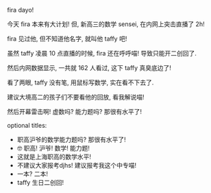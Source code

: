 fira dayo!

今天 fira 本来有大计划! 但, 新高三的数学 sensei, 在内网上突击直播了 2h!

fira 见过他, 但不知道他名字, 就叫他 taffy 吧!

虽然 taffy 凌晨 10 点直播的时候, fira 还在呼呼喵! 导致只能开二创回了.

然后内网数据显示, 一共就 162 人看过, 这下 taffy 真臭底边了!

看了两眼, taffy 没有笔, 用鼠标写数学, 实在看不下去了.

建议大境高二的孩子们不要看他的回放, 看我解说喵!

然后开幕雷击啊! 虚数吗? 能力题吗? 那很有水平了!

optional titles:

- 职高沪爷的数学能力题吗? 那很有水平了!
- 🤓 职高! 沪爷! 数学! 能力题!
- 这就是上海职高的数学水平!
- 不建议大家报考djhs! 建议报考我这个中专喵!
- 一本? 二本!
- taffy 生日二创回!
